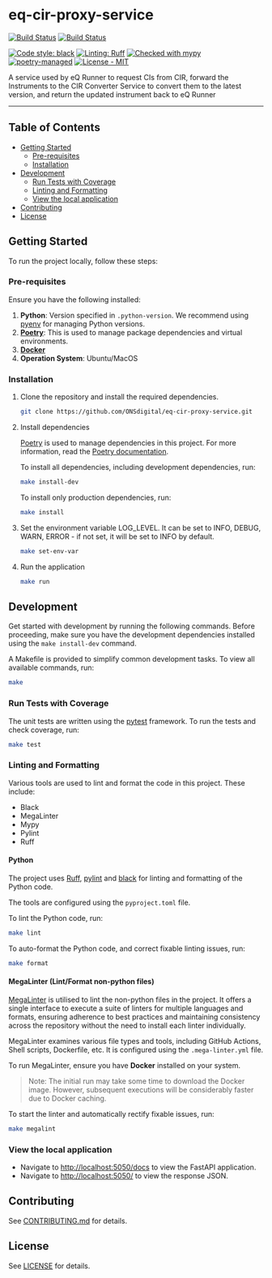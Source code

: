 # eq-cir-proxy-service

[![Build Status](https://github.com/ONSdigital/eq-cir-proxy-service/actions/workflows/ci.yml/badge.svg)](https://github.com/ONSdigital/eq-cir-proxy-service/actions/workflows/ci.yml)
[![Build Status](https://github.com/ONSdigital/eq-cir-proxy-service/actions/workflows/mega-linter.yml/badge.svg)](https://github.com/ONSdigital/eq-cir-proxy-service/actions/workflows/mega-linter.yml)

[![Code style: black](https://img.shields.io/badge/code%20style-black-000000.svg)](https://github.com/psf/black)
[![Linting: Ruff](https://img.shields.io/endpoint?url=https://raw.githubusercontent.com/charliermarsh/ruff/main/assets/badge/v2.json)](https://github.com/astral-sh/ruff)
[![Checked with mypy](https://www.mypy-lang.org/static/mypy_badge.svg)](https://mypy-lang.org/)
[![poetry-managed](https://img.shields.io/badge/poetry-managed-blue)](https://python-poetry.org/)
[![License - MIT](https://img.shields.io/badge/licence%20-MIT-1ac403.svg)](https://github.com/ONSdigital/eq-cir-proxy-service/blob/main/LICENSE)

A service used by eQ Runner to request CIs from CIR, forward the Instruments to the CIR Converter Service to
convert them to the latest version, and return the updated instrument back to eQ Runner

---

## Table of Contents

[//]: # ":TODO: Enable link checking once https://github.com/tcort/markdown-link-check/issues/250 is resolved."

<!-- markdown-link-check-disable -->

-   [Getting Started](#getting-started)
    -   [Pre-requisites](#pre-requisites)
    -   [Installation](#installation)
-   [Development](#development)
    -   [Run Tests with Coverage](#run-tests-with-coverage)
    -   [Linting and Formatting](#linting-and-formatting)
    -   [View the local application](#view-the-local-application)
-   [Contributing](#contributing)
-   [License](#license)
<!-- markdown-link-check-enable -->

## Getting Started

To run the project locally, follow these steps:

### Pre-requisites

Ensure you have the following installed:

1. **Python**: Version specified in `.python-version`. We recommend using [pyenv](https://github.com/pyenv/pyenv) for
   managing Python versions.
2. **[Poetry](https://python-poetry.org/)**: This is used to manage package dependencies and virtual
   environments.
3. **[Docker](https://docs.docker.com/engine/install/)**
4. **Operation System**: Ubuntu/MacOS

### Installation

1. Clone the repository and install the required dependencies.

    ```bash
    git clone https://github.com/ONSdigital/eq-cir-proxy-service.git
    ```

2. Install dependencies

    [Poetry](https://python-poetry.org/) is used to manage dependencies in this project. For more information, read
    the [Poetry documentation](https://python-poetry.org/).

    To install all dependencies, including development dependencies, run:

    ```bash
    make install-dev
    ```

    To install only production dependencies, run:

    ```bash
    make install
    ```

3. Set the environment variable LOG_LEVEL.
   It can be set to INFO, DEBUG, WARN, ERROR - if not set, it will be set to INFO by default.

    ```bash
    make set-env-var
    ```

4. Run the application

    ```bash
    make run
    ```

## Development

Get started with development by running the following commands.
Before proceeding, make sure you have the development dependencies installed using the `make install-dev` command.

A Makefile is provided to simplify common development tasks. To view all available commands, run:

```bash
make
```

### Run Tests with Coverage

The unit tests are written using the [pytest](https://docs.pytest.org/en/stable/) framework. To run the tests and check
coverage, run:

```bash
make test
```

### Linting and Formatting

Various tools are used to lint and format the code in this project. These include:

-   Black
-   MegaLinter
-   Mypy
-   Pylint
-   Ruff

#### Python

The project uses [Ruff](https://github.com/astral-sh/ruff), [pylint](https://pylint.pycqa.org/en/latest/index.html)
and [black](https://black.readthedocs.io/en/stable/) for linting and formatting of the Python code.

The tools are configured using the `pyproject.toml` file.

To lint the Python code, run:

```bash
make lint
```

To auto-format the Python code, and correct fixable linting issues, run:

```bash
make format
```

#### MegaLinter (Lint/Format non-python files)

[MegaLinter](https://github.com/oxsecurity/megalinter) is utilised to lint the non-python files in the project.
It offers a single interface to execute a suite of linters for multiple languages and formats, ensuring adherence to
best practices and maintaining consistency across the repository without the need to install each linter individually.

MegaLinter examines various file types and tools, including GitHub Actions, Shell scripts, Dockerfile, etc. It is
configured using the `.mega-linter.yml` file.

To run MegaLinter, ensure you have **Docker** installed on your system.

> Note: The initial run may take some time to download the Docker image. However, subsequent executions will be
> considerably faster due to Docker caching.

To start the linter and automatically rectify fixable issues, run:

```bash
make megalint
```

### View the local application

<!-- markdown-link-check-disable -->

-   Navigate to [http://localhost:5050/docs](http://localhost:5050/docs) to view the FastAPI application.
-   Navigate to [http://localhost:5050/](http://localhost:5050/) to view the response JSON.
<!-- markdown-link-check-enable -->

## Contributing

See [CONTRIBUTING.md](CONTRIBUTING.md) for details.

## License

See [LICENSE](LICENSE) for details.
